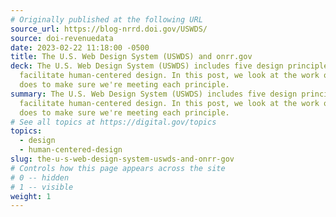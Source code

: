 ```yaml
---
# Originally published at the following URL
source_url: https://blog-nrrd.doi.gov/USWDS/
source: doi-revenuedata
date: 2023-02-22 11:18:00 -0500
title: The U.S. Web Design System (USWDS) and onrr.gov
deck: The U.S. Web Design System (USWDS) includes five design principles that
  facilitate human-centered design. In this post, we look at the work our team
  does to make sure we're meeting each principle.
summary: The U.S. Web Design System (USWDS) includes five design principles that
  facilitate human-centered design. In this post, we look at the work our team
  does to make sure we're meeting each principle.
# See all topics at https://digital.gov/topics
topics:
  - design
  - human-centered-design
slug: the-u-s-web-design-system-uswds-and-onrr-gov
# Controls how this page appears across the site
# 0 -- hidden
# 1 -- visible
weight: 1
---
```

